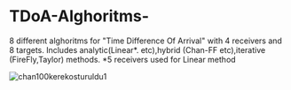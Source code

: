 # TDoA-Alghoritms-

8 different alghoritms for "Time Difference Of Arrival" with 4 receivers and 8 targets.
Includes analytic(Linear*. etc),hybrid (Chan-FF etc),iterative (FireFly,Taylor) methods.
*5 receivers used for Linear method

![chan100kerekosturuldu1](https://user-images.githubusercontent.com/110200657/230389420-ae5e68db-764d-4041-a25c-e26ea041cb34.png)
